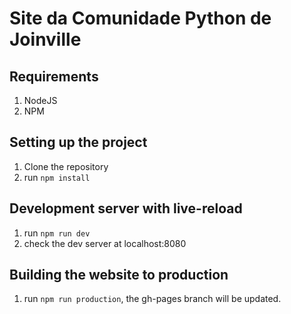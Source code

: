 # Site da Comunidade Python de Joinville

## Requirements

1. NodeJS
2. NPM

## Setting up the project

1. Clone the repository
2. run `npm install`

## Development server with live-reload

1. run `npm run dev`
2. check the dev server at localhost:8080

## Building the website to production

1. run `npm run production`, the gh-pages branch will be updated.
